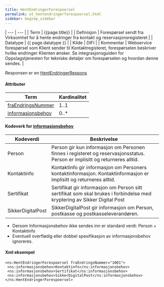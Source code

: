 ```yaml
---
title: HentEndringerForespoersel  
permalink: ot_hentendringerforespoersel.html
sidebar: begrep_sidebar
---
```


| --- | --- |
| Term          | {{page.title}} |
| Definisjon    | Forespørsel sendt fra Virksomhet for å hente endringer fra kontakt og reservasjonsregisteret |
| Datatype      | {{ page.datatype }} |
| Kilde         | DIFI |
| Kommentar     | Webservice forespørsel som Klient sender til Kontaktregisteret, forespørselen beskriver hvilke endringer Klienten ønsker. Se integrasjonsguiden for Oppslagstjenesten for tekniske detaljer om forespørselen og hvordan denne sendes. |

Responsen er en [HentEndringerRespons](HentEndringerRespons.md)

#### Attributer

| Term                                           | Kardinalitet |
| ---------------------------------------------- | ------------ |
| [fraEndringsNummer](../felles/fraEndringsNummer.md) | 1..1         |
| [informasjonsbehov](../felles/informasjonsbehov.md) | 0..\*        |

#### Kodeverk for [informasjonsbehov](../felles/informasjonsbehov.md)

| Kodeverdi         | Beskrivelse                                                                                                                 |
| --- | --- |
| Person            | Person gir kun informasjon om Personen finnes i registeret og reservasjonsstatus. Person er implisitt og returneres alltid. |
| Kontaktinfo       | Kontaktinfo gir informasjon om Personers kontaktinformasjon. Kontaktinformasjon er implisitt og returneres alltid.          |
| Sertifikat        | Sertifikat gir informasjon om Person sitt sertifikat som skal brukes i forbindelse med kryptering av Sikker Digital Post    |
| SikkerDigitalPost | SikkerDigitalPost gir informasjon om Person, postkasse og postkasseleverandøren.                                            |

  - Dersom Informasjonsbehov ikke sendes inn er standard verdi: Person +
    Kontaktinfo
  - Eventuell overflødig eller dobbel spesifikasjon av informasjonsbehov
    ignoreres.

#### Xml eksempel

``` 
<ns:HentEndringerForespoersel fraEndringsNummer="1001">     
 <ns:informasjonsbehov>Kontaktinfo</ns:informasjonsbehov>
 <ns:informasjonsbehov>Sertifikat</ns:informasjonsbehov>
 <ns:informasjonsbehov>SikkerDigitalPost</ns:informasjonsbehov>
</ns:HentEndringerForespoersel>
```
